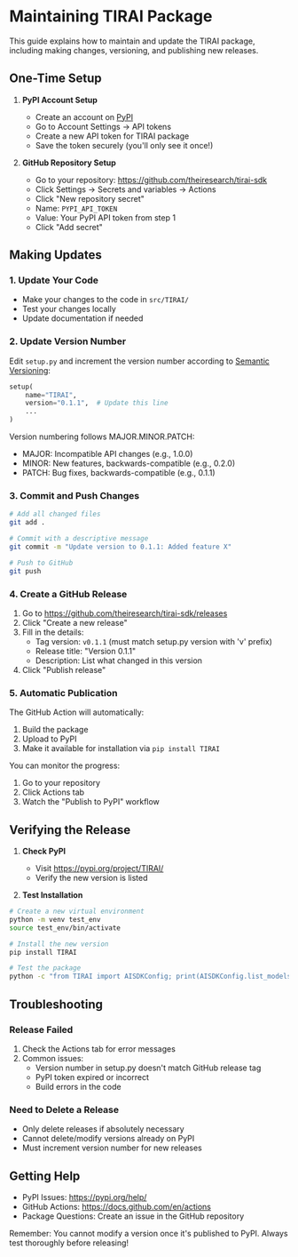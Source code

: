 # Maintaining TIRAI Package

This guide explains how to maintain and update the TIRAI package, including making changes, versioning, and publishing new releases.

## One-Time Setup

1. **PyPI Account Setup**
   - Create an account on [PyPI](https://pypi.org/account/register/)
   - Go to Account Settings → API tokens
   - Create a new API token for TIRAI package
   - Save the token securely (you'll only see it once!)

2. **GitHub Repository Setup**
   - Go to your repository: https://github.com/theiresearch/tirai-sdk
   - Click Settings → Secrets and variables → Actions
   - Click "New repository secret"
   - Name: `PYPI_API_TOKEN`
   - Value: Your PyPI API token from step 1
   - Click "Add secret"

## Making Updates

### 1. Update Your Code
- Make your changes to the code in `src/TIRAI/`
- Test your changes locally
- Update documentation if needed

### 2. Update Version Number
Edit `setup.py` and increment the version number according to [Semantic Versioning](https://semver.org/):
```python
setup(
    name="TIRAI",
    version="0.1.1",  # Update this line
    ...
)
```

Version numbering follows MAJOR.MINOR.PATCH:
- MAJOR: Incompatible API changes (e.g., 1.0.0)
- MINOR: New features, backwards-compatible (e.g., 0.2.0)
- PATCH: Bug fixes, backwards-compatible (e.g., 0.1.1)

### 3. Commit and Push Changes
```bash
# Add all changed files
git add .

# Commit with a descriptive message
git commit -m "Update version to 0.1.1: Added feature X"

# Push to GitHub
git push
```

### 4. Create a GitHub Release
1. Go to https://github.com/theiresearch/tirai-sdk/releases
2. Click "Create a new release"
3. Fill in the details:
   - Tag version: `v0.1.1` (must match setup.py version with 'v' prefix)
   - Release title: "Version 0.1.1"
   - Description: List what changed in this version
4. Click "Publish release"

### 5. Automatic Publication
The GitHub Action will automatically:
1. Build the package
2. Upload to PyPI
3. Make it available for installation via `pip install TIRAI`

You can monitor the progress:
1. Go to your repository
2. Click Actions tab
3. Watch the "Publish to PyPI" workflow

## Verifying the Release

1. **Check PyPI**
   - Visit https://pypi.org/project/TIRAI/
   - Verify the new version is listed

2. **Test Installation**
```bash
# Create a new virtual environment
python -m venv test_env
source test_env/bin/activate

# Install the new version
pip install TIRAI

# Test the package
python -c "from TIRAI import AISDKConfig; print(AISDKConfig.list_models())"
```

## Troubleshooting

### Release Failed
1. Check the Actions tab for error messages
2. Common issues:
   - Version number in setup.py doesn't match GitHub release tag
   - PyPI token expired or incorrect
   - Build errors in the code

### Need to Delete a Release
- Only delete releases if absolutely necessary
- Cannot delete/modify versions already on PyPI
- Must increment version number for new releases

## Getting Help
- PyPI Issues: https://pypi.org/help/
- GitHub Actions: https://docs.github.com/en/actions
- Package Questions: Create an issue in the GitHub repository

Remember: You cannot modify a version once it's published to PyPI. Always test thoroughly before releasing!

